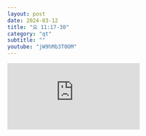 ```yaml
---
layout: post
date: 2024-03-12
title: "요 11:17-30"
category: "qt"
subtitle: ""
youtube: "jW9hMb3T0OM"
---
```


<div class="youtube margin-large">
    <iframe src="https://www.youtube.com/embed/jW9hMb3T0OM" title="YouTube video player" frameborder="0" allow="accelerometer; autoplay; clipboard-write; encrypted-media; gyroscope; picture-in-picture; web-share" allowfullscreen></iframe>
</div>

